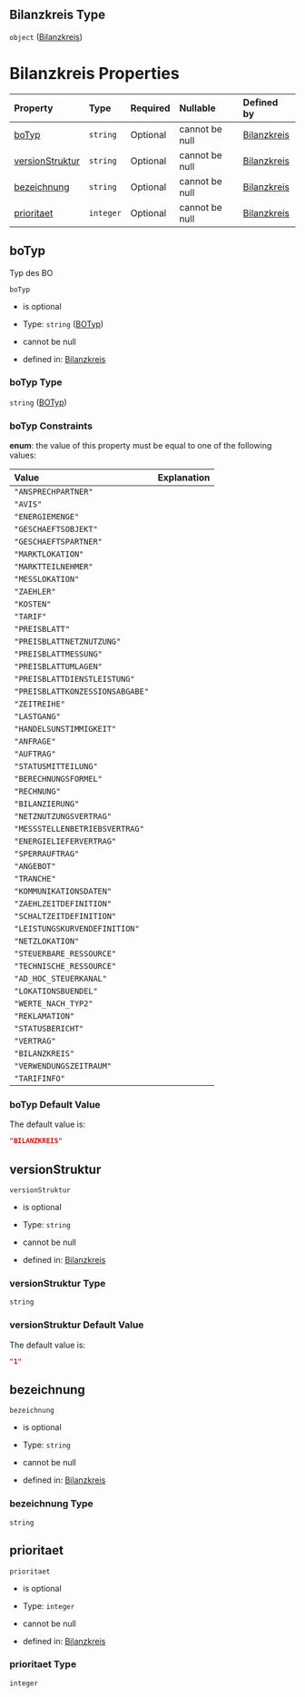 ## Bilanzkreis Type

`object` ([Bilanzkreis](bilanzkreis.md))

# Bilanzkreis Properties

| Property                            | Type      | Required | Nullable       | Defined by                                                                                                                                                                                    |
| :---------------------------------- | :-------- | :------- | :------------- | :-------------------------------------------------------------------------------------------------------------------------------------------------------------------------------------------- |
| [boTyp](#botyp)                     | `string`  | Optional | cannot be null | [Bilanzkreis](botyp.md "https://raw.githubusercontent.com/conuti-gmbh/bo4e-schema/master/schemas/v1/enum/BOTyp.schema.json#/properties/boTyp")                                                |
| [versionStruktur](#versionstruktur) | `string`  | Optional | cannot be null | [Bilanzkreis](bilanzkreis-properties-versionstruktur.md "https://raw.githubusercontent.com/conuti-gmbh/bo4e-schema/master/schemas/v1/bo/Bilanzkreis.schema.json#/properties/versionStruktur") |
| [bezeichnung](#bezeichnung)         | `string`  | Optional | cannot be null | [Bilanzkreis](bilanzkreis-properties-bezeichnung.md "https://raw.githubusercontent.com/conuti-gmbh/bo4e-schema/master/schemas/v1/bo/Bilanzkreis.schema.json#/properties/bezeichnung")         |
| [prioritaet](#prioritaet)           | `integer` | Optional | cannot be null | [Bilanzkreis](bilanzkreis-properties-prioritaet.md "https://raw.githubusercontent.com/conuti-gmbh/bo4e-schema/master/schemas/v1/bo/Bilanzkreis.schema.json#/properties/prioritaet")           |

## boTyp

Typ des BO

`boTyp`

*   is optional

*   Type: `string` ([BOTyp](botyp.md))

*   cannot be null

*   defined in: [Bilanzkreis](botyp.md "https://raw.githubusercontent.com/conuti-gmbh/bo4e-schema/master/schemas/v1/enum/BOTyp.schema.json#/properties/boTyp")

### boTyp Type

`string` ([BOTyp](botyp.md))

### boTyp Constraints

**enum**: the value of this property must be equal to one of the following values:

| Value                           | Explanation |
| :------------------------------ | :---------- |
| `"ANSPRECHPARTNER"`             |             |
| `"AVIS"`                        |             |
| `"ENERGIEMENGE"`                |             |
| `"GESCHAEFTSOBJEKT"`            |             |
| `"GESCHAEFTSPARTNER"`           |             |
| `"MARKTLOKATION"`               |             |
| `"MARKTTEILNEHMER"`             |             |
| `"MESSLOKATION"`                |             |
| `"ZAEHLER"`                     |             |
| `"KOSTEN"`                      |             |
| `"TARIF"`                       |             |
| `"PREISBLATT"`                  |             |
| `"PREISBLATTNETZNUTZUNG"`       |             |
| `"PREISBLATTMESSUNG"`           |             |
| `"PREISBLATTUMLAGEN"`           |             |
| `"PREISBLATTDIENSTLEISTUNG"`    |             |
| `"PREISBLATTKONZESSIONSABGABE"` |             |
| `"ZEITREIHE"`                   |             |
| `"LASTGANG"`                    |             |
| `"HANDELSUNSTIMMIGKEIT"`        |             |
| `"ANFRAGE"`                     |             |
| `"AUFTRAG"`                     |             |
| `"STATUSMITTEILUNG"`            |             |
| `"BERECHNUNGSFORMEL"`           |             |
| `"RECHNUNG"`                    |             |
| `"BILANZIERUNG"`                |             |
| `"NETZNUTZUNGSVERTRAG"`         |             |
| `"MESSSTELLENBETRIEBSVERTRAG"`  |             |
| `"ENERGIELIEFERVERTRAG"`        |             |
| `"SPERRAUFTRAG"`                |             |
| `"ANGEBOT"`                     |             |
| `"TRANCHE"`                     |             |
| `"KOMMUNIKATIONSDATEN"`         |             |
| `"ZAEHLZEITDEFINITION"`         |             |
| `"SCHALTZEITDEFINITION"`        |             |
| `"LEISTUNGSKURVENDEFINITION"`   |             |
| `"NETZLOKATION"`                |             |
| `"STEUERBARE_RESSOURCE"`        |             |
| `"TECHNISCHE_RESSOURCE"`        |             |
| `"AD_HOC_STEUERKANAL"`          |             |
| `"LOKATIONSBUENDEL"`            |             |
| `"WERTE_NACH_TYP2"`             |             |
| `"REKLAMATION"`                 |             |
| `"STATUSBERICHT"`               |             |
| `"VERTRAG"`                     |             |
| `"BILANZKREIS"`                 |             |
| `"VERWENDUNGSZEITRAUM"`         |             |
| `"TARIFINFO"`                   |             |

### boTyp Default Value

The default value is:

```json
"BILANZKREIS"
```

## versionStruktur



`versionStruktur`

*   is optional

*   Type: `string`

*   cannot be null

*   defined in: [Bilanzkreis](bilanzkreis-properties-versionstruktur.md "https://raw.githubusercontent.com/conuti-gmbh/bo4e-schema/master/schemas/v1/bo/Bilanzkreis.schema.json#/properties/versionStruktur")

### versionStruktur Type

`string`

### versionStruktur Default Value

The default value is:

```json
"1"
```

## bezeichnung



`bezeichnung`

*   is optional

*   Type: `string`

*   cannot be null

*   defined in: [Bilanzkreis](bilanzkreis-properties-bezeichnung.md "https://raw.githubusercontent.com/conuti-gmbh/bo4e-schema/master/schemas/v1/bo/Bilanzkreis.schema.json#/properties/bezeichnung")

### bezeichnung Type

`string`

## prioritaet



`prioritaet`

*   is optional

*   Type: `integer`

*   cannot be null

*   defined in: [Bilanzkreis](bilanzkreis-properties-prioritaet.md "https://raw.githubusercontent.com/conuti-gmbh/bo4e-schema/master/schemas/v1/bo/Bilanzkreis.schema.json#/properties/prioritaet")

### prioritaet Type

`integer`

